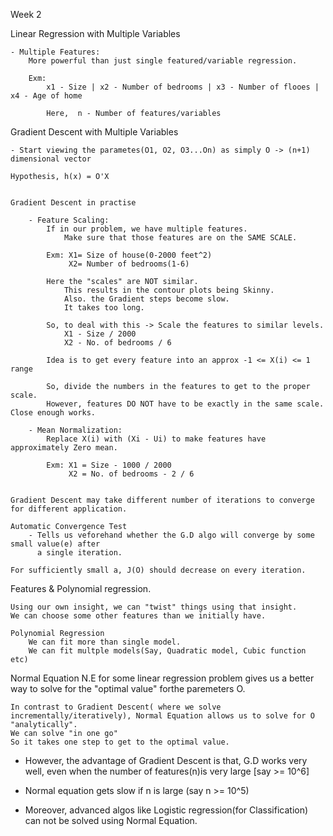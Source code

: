 Week 2

Linear Regression with Multiple Variables

	- Multiple Features:
		More powerful than just single featured/variable regression.

		Exm: 
			x1 - Size | x2 - Number of bedrooms | x3 - Number of flooes | x4 - Age of home

			Here,  n - Number of features/variables


Gradient Descent with Multiple Variables

	- Start viewing the parametes(O1, O2, O3...On) as simply O -> (n+1) dimensional vector

	Hypothesis, h(x) = O'X


	Gradient Descent in practise

		- Feature Scaling:
			If in our problem, we have multiple features.
				Make sure that those features are on the SAME SCALE.

			Exm: X1= Size of house(0-2000 feet^2)
				 X2= Number of bedrooms(1-6) 

			Here the "scales" are NOT similar.
				This results in the contour plots being Skinny.
				Also. the Gradient steps become slow.
				It takes too long.

			So, to deal with this -> Scale the features to similar levels.
				X1 - Size / 2000
				X2 - No. of bedrooms / 6

			Idea is to get every feature into an approx -1 <= X(i) <= 1 range

			So, divide the numbers in the features to get to the proper scale.
			However, features DO NOT have to be exactly in the same scale. Close enough works.

		- Mean Normalization:
			Replace X(i) with (Xi - Ui) to make features have approximately Zero mean.

			Exm: X1 = Size - 1000 / 2000
				 X2 = No. of bedrooms - 2 / 6


	Gradient Descent may take different number of iterations to converge for different application.

	Automatic Convergence Test
		- Tells us veforehand whether the G.D algo will converge by some small value(e) after
		  a single iteration. 

	For sufficiently small a, J(O) should decrease on every iteration.

Features & Polynomial regression.
	
	Using our own insight, we can "twist" things using that insight.
	We can choose some other features than we initially have.

	Polynomial Regression
		We can fit more than single model.
		We can fit multple models(Say, Quadratic model, Cubic function etc)

Normal Equation
	N.E for some linear regression problem gives us a better way to solve for 
	the "optimal value" forthe paremeters O.

	In contrast to Gradient Descent( where we solve incrementally/iteratively), Normal Equation allows us to solve for O "analytically".
	We can solve "in one go"
	So it takes one step to get to the optimal value.


- However, the advantage of Gradient Descent is that, G.D works very well, even when the 
  number of features(n)is very large [say >= 10^6]

- Normal equation gets slow if n is large (say n >= 10^5)

- Moreover, advanced algos like Logistic regression(for Classification) can not be solved
  using Normal Equation.














